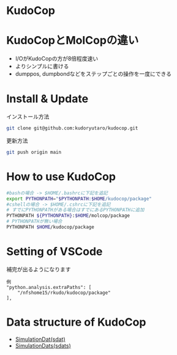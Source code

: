 # KudoCop

# KudoCopとMolCopの違い

- I/OがKudoCopの方が8倍程度速い
- よりシンプルに書ける
- dumppos, dumpbondなどをステップごとの操作を一度にできる



# Install & Update
インストール方法
```sh
git clone git@github.com:kudoryutaro/kudocop.git
```
更新方法
```sh
git push origin main
```

# How to use KudoCop
```sh
#bashの場合 -> $HOME/.bashrcに下記を追記
export PYTHONPATH="$PYTHONPATH:$HOME/kudocop/package"
#cshellの場合 -> $HOME/.cshrcに下記を追記
# すでにPYTHONPATHがある場合はすでにあるPYTHONPATHに追加
PYTHONPATH ${PYTHONPATH}:$HOME/molcop/package
# PYTHONPATHが無い場合
PYTHONPATH $HOME/kudocop/package
```

# Setting of VSCode
補完が出るようになります
```
例
"python.analysis.extraPaths": [
    "/nfshome15/rkudo/kudocop/package"
],

```

# Data structure of KudoCop
- [SimulationDat(sdat)](./docs/package/SimulationDat.md)
- [SimulationDats(sdats)](./docs/package/SimulationDats.md)

